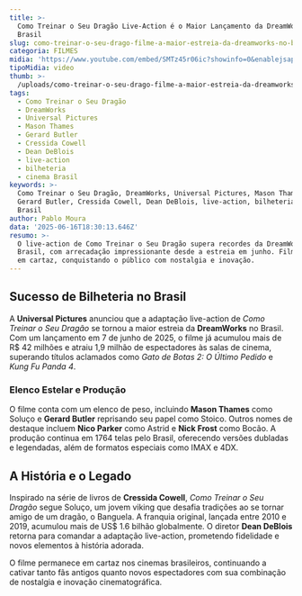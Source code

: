```yaml
---
title: >-
  Como Treinar o Seu Dragão Live-Action é o Maior Lançamento da DreamWorks no
  Brasil
slug: como-treinar-o-seu-drago-filme-a-maior-estreia-da-dreamworks-no-brasil
categoria: FILMES
midia: 'https://www.youtube.com/embed/SMTz45r06ic?showinfo=0&enablejsapi=1'
tipoMidia: video
thumb: >-
  /uploads/como-treinar-o-seu-drago-filme-a-maior-estreia-da-dreamworks-no-brasil-thumb.png
tags:
  - Como Treinar o Seu Dragão
  - DreamWorks
  - Universal Pictures
  - Mason Thames
  - Gerard Butler
  - Cressida Cowell
  - Dean DeBlois
  - live-action
  - bilheteria
  - cinema Brasil
keywords: >-
  Como Treinar o Seu Dragão, DreamWorks, Universal Pictures, Mason Thames,
  Gerard Butler, Cressida Cowell, Dean DeBlois, live-action, bilheteria, cinema
  Brasil
author: Pablo Moura
data: '2025-06-16T18:30:13.646Z'
resumo: >-
  O live-action de Como Treinar o Seu Dragão supera recordes da DreamWorks no
  Brasil, com arrecadação impressionante desde a estreia em junho. Filme segue
  em cartaz, conquistando o público com nostalgia e inovação.
---
```


## Sucesso de Bilheteria no Brasil

A **Universal Pictures** anunciou que a adaptação live-action de *Como Treinar o Seu Dragão* se tornou a maior estreia da **DreamWorks** no Brasil. Com um lançamento em 7 de junho de 2025, o filme já acumulou mais de R$ 42 milhões e atraiu 1,9 milhão de espectadores às salas de cinema, superando títulos aclamados como *Gato de Botas 2: O Último Pedido* e *Kung Fu Panda 4*.

### Elenco Estelar e Produção

O filme conta com um elenco de peso, incluindo **Mason Thames** como Soluço e **Gerard Butler** reprisando seu papel como Stoico. Outros nomes de destaque incluem **Nico Parker** como Astrid e **Nick Frost** como Bocão. A produção continua em 1764 telas pelo Brasil, oferecendo versões dubladas e legendadas, além de formatos especiais como IMAX e 4DX.

## A História e o Legado

Inspirado na série de livros de **Cressida Cowell**, *Como Treinar o Seu Dragão* segue Soluço, um jovem viking que desafia tradições ao se tornar amigo de um dragão, o Banguela. A franquia original, lançada entre 2010 e 2019, acumulou mais de US$ 1.6 bilhão globalmente. O diretor **Dean DeBlois** retorna para comandar a adaptação live-action, prometendo fidelidade e novos elementos à história adorada.

O filme permanece em cartaz nos cinemas brasileiros, continuando a cativar tanto fãs antigos quanto novos espectadores com sua combinação de nostalgia e inovação cinematográfica.
